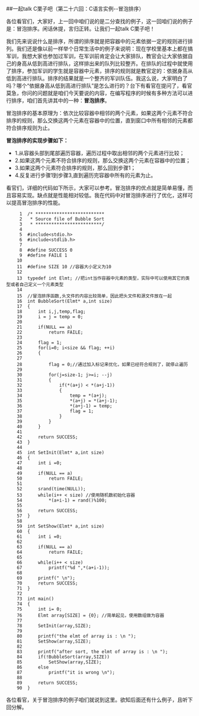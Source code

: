 ##一起talk C栗子吧（第二十六回：C语言实例--冒泡排序）

各位看官们，大家好，上一回中咱们说的是二分查找的例子，这一回咱们说的例子是：冒泡排序。闲话休提，言归正转。让我们一起talk C栗子吧！ 

我们先来说说什么是排序，所谓的排序就是把容器中的元素依据一定的规则进行排列。我们还是像以前一样举个日常生活中的例子来说明：现在学校里基本上都在搞军训，我想大家也参加过军训，在军训前肯定会让大家排队，教官会让大家依据自己的身高从低到高进行排队，这样排出来的队列比较整齐。在排队的过程中就使用了排序，参加军训的学生就是容器中元素，排序的规则就是教官定的：依据身高从低到高进行排队。排序的结果就是一个整齐的军训队伍。我这么说，大家明白了吗？哪个“依据身高从低到高进行排队”是怎么进行的？台下有看官在提问了，看官莫急，你问的问题就是咱们今天要说的内容，在编写程序的时候有多种方法可以进行排序，咱们首先讲其中的一种：**冒泡排序**。

冒泡排序的基本原理为：依次比较容器中相邻的两个元素，如果这两个元素不符合排序的规则，那么交换这两个元素在容器中的位置，直到窗口中所有相邻的元素都符合排序规则为止。

**冒泡排序的实现步骤如下：**
- 1.从容器头部到尾部遍历容器，遍历过程中取出相邻的两个元素进行比较；
- 2.如果这两个元素不符合排序的规则，那么交换这两个元素在容器中的位置；
- 3.如果这两个元素符合排序的规则，那么回到步骤1；
- 4.反复进行步骤1到步骤3,直到遍历完容器中所有的元素为止。

看官们，详细的代码如下所示，大家可以参考。冒泡排序的优点就是简单易懂，而且容易实现。缺点就是性能相对较低。我在代码中对冒泡排序进行了优化，这样可以提高冒泡排序的性能。

```
     1	/* **************************
     2	 * Source file of Bubble Sort
     3	 * *************************/
     4	
     5	#include<stdio.h>
     6	#include<stdlib.h>
     7	
     8	#define SUCCESS 0
     9	#define FAILE 1
    10	
    11	#define SIZE 10 //容器大小定义为10
    12	
    13	typedef int Elmt; //把int当作容器中元素的类型，实际中可以使用其它的类型或者自己定义一个元素类型
    14	
    15	//冒泡排序函数,头文件的内容比较简单，因此把头文件和源文件放在一起
    16	int BubbleSort(Elmt* a,int size)
    17	{
    18		int i,j,temp,flag;
    19		i = j = temp = 0;
    20	
    21		if(NULL == a)
    22			return FAILE;
    23	
    24		flag = 1;
    25		for(i=0; i<size && flag; ++i)
    26		{
    27	
    28			flag = 0;//通过加入标记来优化，如果已经符合规则了，就停止遍历
    29	
    30			for(j=size-1; j>=i; --j)
    31			{
    32				if(*(a+j) < *(a+j-1))
    33				{
    34					temp = *(a+j);
    35					*(a+j) = *(a+j-1);
    36					*(a+j-1) = temp;
    37					flag = 1;
    38				}
    39			}
    40		}
    41	
    42		return SUCCESS;
    43	}
    44	
    45	int SetInit(Elmt* a,int size)
    46	{
    47		int i =0;
    48	
    49		if(NULL == a)
    50			return FAILE;
    51	
    52		srand(time(NULL));
    53		while(i++ < size) //使用随机数初始化容器
    54			*(a+i-1) = rand()%100;
    55	
    56		return SUCCESS;
    57	}
    58	
    59	int SetShow(Elmt* a,int size)
    60	{
    61		int i =0;
    62	
    63		if(NULL == a)
    64			return FAILE;
    65	
    66		while(i++ < size)
    67			printf("%d ",*(a+i-1));
    68	
    69		printf(" \n");
    70		return SUCCESS;
    71	}
    72	
    73	int main()
    74	{
    75		int i= 0;
    76		Elmt array[SIZE] = {0}; //简单起见，使用数组做为容器
    77	
    78		SetInit(array,SIZE);
    79	
    80		printf("the elmt of array is : \n ");
    81		SetShow(array,SIZE);
    82	
    83		printf("after sort, the elmt of array is : \n ");
    84		if(!BubbleSort(array,SIZE))
    85			SetShow(array,SIZE);
    86		else
    87			printf("it is wrong \n");
    88	
    89		return SUCCESS;
    90	}
```
各位看官，关于冒泡排序的例子咱们就说到这里。欲知后面还有什么例子，且听下回分解。
